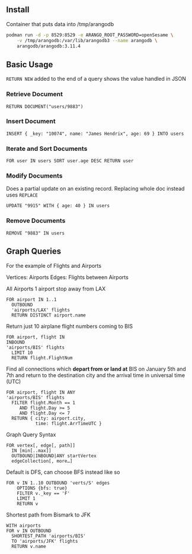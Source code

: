 
## Install

Container that puts data into /tmp/arangodb

```bash
podman run -d -p 8529:8529 -e ARANGO_ROOT_PASSWORD=openSesame \
    -v /tmp/arangodb:/var/lib/arangodb3 --name arangodb \
    arangodb/arangodb:3.11.4
```

## Basic Usage

`RETURN NEW` added to the end of a query shows the value handled in JSON

### Retrieve Document

```
RETURN DOCUMENT("users/9883")
```

### Insert Document

```
INSERT { _key: "10074", name: "James Hendrix", age: 69 } INTO users 
```

### Iterate and Sort Documents

```
FOR user IN users SORT user.age DESC RETURN user
```

### Modify Documents

Does a partial update on an existing record. Replacing whole doc instead uses `REPLACE`
```
UPDATE "9915" WITH { age: 40 } IN users
```

### Remove Documents

```
REMOVE "9883" IN users
```


## Graph Queries

For the example of Flights and Airports

Vertices: Airports
Edges: Flights between Airports

All Airports 1 airport stop away from LAX
```cypher
FOR airport IN 1..1 
  OUTBOUND
  'airports/LAX' flights
  RETURN DISTINCT airport.name
```

Return just 10 airplane flight numbers coming to BIS

```cypher
FOR airport, flight IN 
INBOUND
'airports/BIS' flights
  LIMIT 10
  RETURN flight.FlightNum
```

Find all connections which **depart from or land at** BIS on January 5th and 7th and return to the destination city and the arrival time in universal time (UTC)

```cypher
FOR airport, flight IN ANY 
'airports/BIS' flights
  FILTER flight.Month == 1
     AND flight.Day >= 5
     AND flight.Day <= 7
  RETURN { city: airport.city,
           time: flight.ArrTimeUTC }
```

Graph Query Syntax

```
FOR vertex[, edge[, path]]
  IN [min[..max]]
  OUTBOUND|INBOUND|ANY startVertex
  edgeCollection[, more…]
```


Default is DFS, can choose BFS instead like so

```cypher
FOR v IN 1..10 OUTBOUND 'verts/S' edges
    OPTIONS {bfs: true}
    FILTER v._key == 'F'
    LIMIT 1
    RETURN v
```

Shortest path from Bismark to JFK

```cypher
WITH airports
FOR v IN OUTBOUND
  SHORTEST_PATH 'airports/BIS'
  TO 'airports/JFK' flights
  RETURN v.name
```